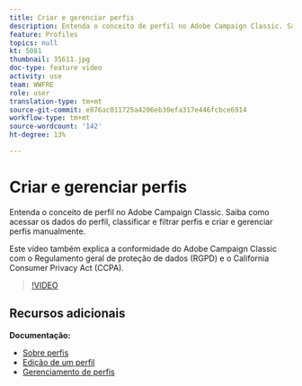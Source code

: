 ```yaml
---
title: Criar e gerenciar perfis
description: Entenda o conceito de perfil no Adobe Campaign Classic. Saiba como acessar os dados do perfil, classificar e filtrar perfis e criar e gerenciar perfis manualmente. Este vídeo também explica a conformidade do Adobe Campaign Classic com o Regulamento geral de proteção de dados (RGPD) e o California Consumer Privacy Act (CCPA).
feature: Profiles
topics: null
kt: 5081
thumbnail: 35611.jpg
doc-type: feature video
activity: use
team: WWFRE
role: user
translation-type: tm+mt
source-git-commit: e876ac011725a4206eb30efa317e446fcbce6914
workflow-type: tm+mt
source-wordcount: '142'
ht-degree: 13%

---
```



# Criar e gerenciar perfis

Entenda o conceito de perfil no Adobe Campaign Classic. Saiba como acessar os dados do perfil, classificar e filtrar perfis e criar e gerenciar perfis manualmente.

Este vídeo também explica a conformidade do Adobe Campaign Classic com o Regulamento geral de proteção de dados (RGPD) e o California Consumer Privacy Act (CCPA).

>[!VIDEO](https://video.tv.adobe.com/v/35611?quality=12)

## Recursos adicionais

**Documentação:**

* [Sobre perfis](https://docs.adobe.com/content/help/pt-BR/campaign-classic/using/getting-started/profile-management/about-profiles.html)
* [Edição de um perfil](https://docs.adobe.com/content/help/en/campaign-classic/using/getting-started/profile-management/editing-a-profile.html)
* [Gerenciamento de perfis](https://docs.adobe.com/content/help/en/campaign-classic/using/getting-started/profile-management/adding-profiles.html)
